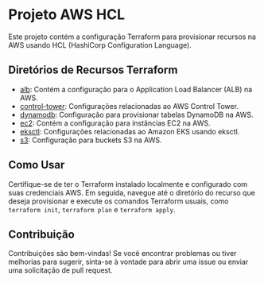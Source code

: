# Projeto AWS HCL

Este projeto contém a configuração Terraform para provisionar recursos na AWS usando HCL (HashiCorp Configuration Language).

## Diretórios de Recursos Terraform

- [alb](https://github.com/Tech-Preta/aws-hcl/tree/main/alb): Contém a configuração para o Application Load Balancer (ALB) na AWS.
- [control-tower](https://github.com/Tech-Preta/aws-hcl/tree/main/control-tower): Configurações relacionadas ao AWS Control Tower.
- [dynamodb](https://github.com/Tech-Preta/aws-hcl/tree/main/dynamodb): Configuração para provisionar tabelas DynamoDB na AWS.
- [ec2](https://github.com/Tech-Preta/aws-hcl/tree/main/ec2): Contém a configuração para instâncias EC2 na AWS.
- [eksctl](https://github.com/Tech-Preta/aws-hcl/tree/main/eksctl): Configurações relacionadas ao Amazon EKS usando eksctl.
- [s3](https://github.com/Tech-Preta/aws-hcl/tree/main/s3): Configuração para buckets S3 na AWS.

## Como Usar

Certifique-se de ter o Terraform instalado localmente e configurado com suas credenciais AWS. Em seguida, navegue até o diretório do recurso que deseja provisionar e execute os comandos Terraform usuais, como `terraform init`, `terraform plan` e `terraform apply`.

## Contribuição

Contribuições são bem-vindas! Se você encontrar problemas ou tiver melhorias para sugerir, sinta-se à vontade para abrir uma issue ou enviar uma solicitação de pull request.

